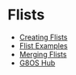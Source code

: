 # Flists

* [Creating Flists](creating.md)
* [Flist Examples](examples.md)
* [Merging Flists](merging.md)
* [G8OS Hub](hub.md)
